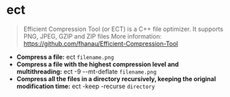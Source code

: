 # ect
> Efficient Compression Tool (or ECT) is a C++ file optimizer. It supports PNG, JPEG, GZIP and ZIP files
> More information: <https://github.com/fhanau/Efficient-Compression-Tool>
- **Compress a file:**
ect `filename.png`
- **Compress a file with the highest compression level and multithreading:**
ect -9 --mt-deflate `filename.png`
- **Compress all the files in a directory recursively, keeping the original modification time:**
ect -keep -recurse `directory`
